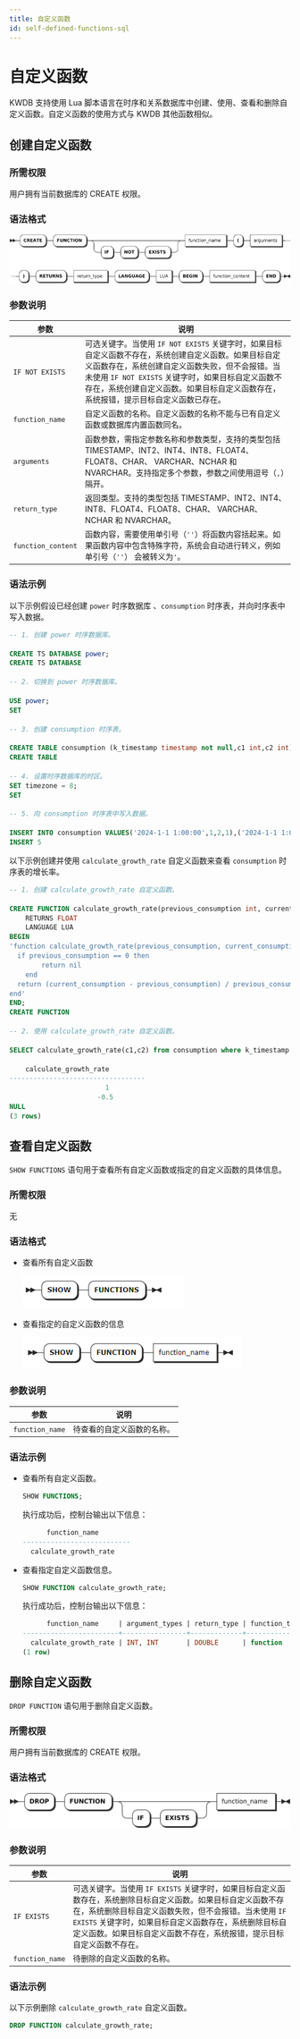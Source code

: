 ```yaml
---
title: 自定义函数
id: self-defined-functions-sql
---
```



# 自定义函数

KWDB 支持使用 Lua 脚本语言在时序和关系数据库中创建、使用、查看和删除自定义函数。自定义函数的使用方式与 KWDB 其他函数相似。

## 创建自定义函数

### 所需权限

用户拥有当前数据库的 CREATE 权限。

### 语法格式

![](../../static/sql-reference/UR6abHXW8o6CSLxaPkkcqVM7ntd.png)

### 参数说明

| 参数 | 说明 |
| --- | --- |
| `IF NOT EXISTS` | 可选关键字。当使用 `IF NOT EXISTS` 关键字时，如果目标自定义函数不存在，系统创建自定义函数。如果目标自定义函数存在，系统创建自定义函数失败，但不会报错。当未使用 `IF NOT EXISTS` 关键字时，如果目标自定义函数不存在，系统创建自定义函数。如果目标自定义函数存在，系统报错，提示目标自定义函数已存在。|
| `function_name` | 自定义函数的名称。自定义函数的名称不能与已有自定义函数或数据库内置函数同名。|
| `arguments` | 函数参数，需指定参数名称和参数类型，支持的类型包括 TIMESTAMP、INT2、INT4、INT8、FLOAT4、FLOAT8、CHAR、 VARCHAR、NCHAR 和 NVARCHAR。支持指定多个参数，参数之间使用逗号（`,`）隔开。|
| `return_type` | 返回类型。支持的类型包括 TIMESTAMP、INT2、INT4、INT8、FLOAT4、FLOAT8、CHAR、 VARCHAR、NCHAR 和 NVARCHAR。|
| `function_content` | 函数内容，需要使用单引号（`''`）将函数内容括起来。如果函数内容中包含特殊字符，系统会自动进行转义，例如单引号（`''`） 会被转义为`'`。|

### 语法示例

以下示例假设已经创建 `power` 时序数据库 、`consumption` 时序表，并向时序表中写入数据。

```sql
-- 1. 创建 power 时序数据库。

CREATE TS DATABASE power;
CREATE TS DATABASE

-- 2. 切换到 power 时序数据库。

USE power;
SET

-- 3. 创建 consumption 时序表。

CREATE TABLE consumption (k_timestamp timestamp not null,c1 int,c2 int) tags (site int not null) primary tags (site);
CREATE TABLE

-- 4. 设置时序数据库的时区。
SET timezone = 8;
SET

-- 5. 向 consumption 时序表中写入数据。

INSERT INTO consumption VALUES('2024-1-1 1:00:00',1,2,1),('2024-1-1 1:00:00',2,4,1),('2024-1-1 2:00:00',6,3,1),('2024-1-1 5:00:00',8,12,1),('2024-1-1 5:00:00',0,3,1);
INSERT 5
```

以下示例创建并使用 `calculate_growth_rate` 自定义函数来查看 `consumption` 时序表的增长率。

```sql
-- 1. 创建 calculate_growth_rate 自定义函数。

CREATE FUNCTION calculate_growth_rate(previous_consumption int, current_consumption int)
    RETURNS FLOAT
    LANGUAGE LUA
BEGIN
'function calculate_growth_rate(previous_consumption, current_consumption)
  if previous_consumption == 0 then
        return nil
    end
  return (current_consumption - previous_consumption) / previous_consumption
end'
END;
CREATE FUNCTION

-- 2. 使用 calculate_growth_rate 自定义函数。

SELECT calculate_growth_rate(c1,c2) from consumption where k_timestamp >= '2024-1-1 1:00:00' and k_timestamp <= '2024-1-1 5:00:00';

    calculate_growth_rate
----------------------------------
                        1
                      -0.5
NULL
(3 rows)
```

## 查看自定义函数

`SHOW FUNCTIONS` 语句用于查看所有自定义函数或指定的自定义函数的具体信息。

### 所需权限

无

### 语法格式

- 查看所有自定义函数

    ![](../../static/sql-reference/AdVHbGmyxoXQNhxlR35c1a8in4c.png)

- 查看指定的自定义函数的信息

    ![](../../static/sql-reference/IG4NbcrqIoNWpAxVu1gcNzqbnVb.png)

### 参数说明

| 参数 | 说明 |
| --- | --- |
| `function_name` | 待查看的自定义函数的名称。|

### 语法示例

- 查看所有自定义函数。

    ```sql
    SHOW FUNCTIONS;
    ```

    执行成功后，控制台输出以下信息：

    ```sql
          function_name
    ---------------------------
      calculate_growth_rate
    ```

- 查看指定自定义函数信息。

    ```sql
    SHOW FUNCTION calculate_growth_rate;
    ```

    执行成功后，控制台输出以下信息：

    ```sql
          function_name     | argument_types | return_type | function_type | language
    ------------------------+----------------+-------------+---------------+-----------
      calculate_growth_rate | INT, INT       | DOUBLE      | function      | LUA
    (1 row)
    ```

## 删除自定义函数

`DROP FUNCTION` 语句用于删除自定义函数。

### 所需权限

用户拥有当前数据库的 CREATE 权限。

### 语法格式

![](../../static/sql-reference/El3zb8KrUo4qQoxQPuycjOJunTc.png)

### 参数说明

| 参数 | 说明 |
| --- | --- |
| `IF EXISTS` | 可选关键字。当使用 `IF EXISTS` 关键字时，如果目标自定义函数存在，系统删除目标自定义函数。如果目标自定义函数不存在，系统删除目标自定义函数失败，但不会报错。当未使用 `IF EXISTS` 关键字时，如果目标自定义函数存在，系统删除目标自定义函数。如果目标自定义函数不存在，系统报错，提示目标自定义函数不存在。|
| `function_name` | 待删除的自定义函数的名称。|

### 语法示例

以下示例删除 `calculate_growth_rate` 自定义函数。

```sql
DROP FUNCTION calculate_growth_rate;
```

